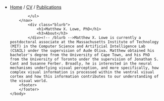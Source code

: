 <html>
	<head>
		<title>Matthew X. Lowe, PhD.</title>
	</head>
	<body>
		<nav>
    		<ul>
        		<li><a href="/Home">Home</a>  /   <a href="/cv">CV</a>  /   <a href="/publications">Publications</a></li>
        	
        		
    		</ul>
		</nav>
    		<div class="blurb">
        		<h1>Matthew X. Lowe, PhD</h1>
				<h3>About</h3>
    		</div><!-- /blurb -->Matthew X. Lowe is currently a postdoctoral associate at the Massachusetts Institute of Technology (MIT) in the Computer Science and Artificial Intelligence Lab (CSAIL) under the supervision of Aude Oliva. Matthew obtained his bachelor's degree from the University of Cape Town, and his PhD from the University of Toronto under the supervision of Jonathan S. Cant and Susanne Ferber. Broadly, he is interested in the neural mechanisms underlying visual perception, and more specifically, how complex visual information is processed within the ventral visual cortex and how this information contributes to our understanding of the visual world.
		<footer>
		</footer>
	</body>
</html>
 
  
